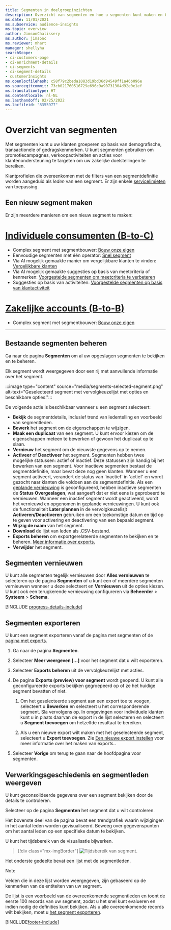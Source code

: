 ```yaml
---
title: Segmenten in doelgroepinzichten
description: Overzicht van segmenten en hoe u segmenten kunt maken en beheren.
ms.date: 11/01/2021
ms.subservice: audience-insights
ms.topic: overview
author: JimsonChalissery
ms.author: jimsonc
ms.reviewer: mhart
manager: shellyha
searchScope:
- ci-customers-page
- ci-enrichment-details
- ci-segments
- ci-segment-details
- customerInsights
ms.openlocfilehash: c58f79c2beda1083d19bd36d94549ff1a46b096e
ms.sourcegitcommit: 73cb021760516729e696c9a90731304d92e0e1ef
ms.translationtype: HT
ms.contentlocale: nl-NL
ms.lasthandoff: 02/25/2022
ms.locfileid: "8355977"
---
```

# <a name="segments-overview"></a>Overzicht van segmenten

Met segmenten kunt u uw klanten groeperen op basis van demografische, transactionele of gedragskenmerken. U kunt segmenten gebruiken om promotiecampagnes, verkoopactiviteiten en acties voor klantenondersteuning te targeten om uw zakelijke doelstellingen te bereiken.

Klantprofielen die overeenkomen met de filters van een segmentdefinitie worden aangeduid als *leden* van een segment. Er zijn enkele [servicelimieten](/dynamics365/customer-insights/service-limits) van toepassing.

## <a name="create-a-new-segment"></a>Een nieuw segment maken

Er zijn meerdere manieren om een nieuw segment te maken: 

# <a name="individual-consumers-b-to-c"></a>[Individuele consumenten (B-to-C)](#tab/b2c)

- Complex segment met segmentbouwer: [Bouw onze eigen](segment-builder.md#create-a-new-segment) 
- Eenvoudige segmenten met één operator: [Snel segment](segment-builder.md#quick-segments) 
- Via AI mogelijk gemaakte manier om vergelijkbare klanten te vinden: [Vergelijkbare klanten](find-similar-customer-segments.md) 
- Via AI mogelijk gemaakte suggesties op basis van meetcriteria of kenmerken: [Voorgestelde segmenten om meetcriteria te verbeteren](suggested-segments.md) 
- Suggesties op basis van activiteiten: [Voorgestelde segmenten op basis van klantactiviteit](suggested-segments-activity.md) 

# <a name="business-accounts-b-to-b"></a>[Zakelijke accounts (B-to-B)](#tab/b2b)

- Complex segment met segmentbouwer: [Bouw onze eigen](segment-builder.md#create-a-new-segment)

---

## <a name="manage-existing-segments"></a>Bestaande segmenten beheren

Ga naar de pagina **Segmenten** om al uw opgeslagen segmenten te bekijken en te beheren.

Elk segment wordt weergegeven door een rij met aanvullende informatie over het segment.

:::image type="content" source="media/segments-selected-segment.png" alt-text="Geselecteerd segment met vervolgkeuzelijst met opties en beschikbare opties.":::

De volgende actie is beschikbaar wanneer u een segment selecteert:

- **Bekijk** de segmentdetails, inclusief trend van ledentelling en voorbeeld van segmentleden.
- **Bewerk** het segment om de eigenschappen te wijzigen.
- **Maak een duplicaat** van een segment. U kunt ervoor kiezen om de eigenschappen meteen te bewerken of gewoon het duplicaat op te slaan.
- **Vernieuw** het segment om de nieuwste gegevens op te nemen.
- **Activeer** of **Deactiveer** het segment. Segmenten hebben twee mogelijke statussen: actief of inactief. Deze statussen zijn handig bij het bewerken van een segment. Voor inactieve segmenten bestaat de segmentdefinitie, maar bevat deze nog geen klanten. Wanneer u een segment activeert, verandert de status van 'inactief' in 'actief' en wordt gezocht naar klanten die voldoen aan de segmentdefinitie. Als een [geplande vernieuwing](system.md#schedule-tab) is geconfigureerd, hebben inactieve segmenten de **Status** **Overgeslagen**, wat aangeeft dat er niet eens is geprobeerd te vernieuwen. Wanneer een inactief segment wordt geactiveerd, wordt het vernieuwd en opgenomen in geplande vernieuwingen.
  U kunt ook de functionaliteit **Later plannen** in de vervolgkeuzelisjt **Activeren/Deactiveren** gebruiken om een toekomstige datum en tijd op te geven voor activering en deactivering van een bepaald segment.
- **Wijzig de naam** van het segment.
- **Download** de lijst van leden als .CSV-bestand.
- **Exports beheren** om exportgerelateerde segmenten te bekijken en te beheren. [Meer informatie over exports.](export-destinations.md)
- **Verwijder** het segment.

## <a name="refresh-segments"></a>Segmenten vernieuwen

U kunt alle segmenten tegelijk vernieuwen door **Alles vernieuwen** te selecteren op de pagina **Segmenten** of u kunt een of meerdere segmenten vernieuwen wanneer u deze selecteert en **Vernieuwen** uit de opties kiezen. U kunt ook een terugkerende vernieuwing configureren via **Beheerder** > **Systeem** > **Schema**.

[!INCLUDE [progress-details-include](../includes/progress-details-pane.md)]

## <a name="export-segments"></a>Segmenten exporteren

U kunt een segment exporteren vanaf de pagina met segmenten of de [pagina met exports](export-destinations.md). 

1. Ga naar de pagina **Segmenten**.

1. Selecteer **Meer weergeven [...]** voor het segment dat u wilt exporteren.

1. Selecteer **Exports beheren** uit de vervolgkeuzelijst met acties.

1. De pagina **Exports (preview) voor segment** wordt geopend. U kunt alle geconfigureerde exports bekijken gegroepeerd op of ze het huidige segment bevatten of niet.

   1. Om het geselecteerde segment aan een export toe te voegen, selecteert u **Bewerken** en selecteert u het corresponderende segment. Sla vervolgens op. In omgevingen voor individuele klanten kunt u in plaats daarvan de export in de lijst selecteren en selecteert u **Segment toevoegen** om hetzelfde resultaat te bereiken.

   1. Als u een nieuwe export wilt maken met het geselecteerde segment, selecteert u **Export toevoegen**. Zie [Een nieuwe export instellen](export-destinations.md#set-up-a-new-export) voor meer informatie over het maken van exports..

1. Selecteer **Vorige** om terug te gaan naar de hoofdpagina voor segmenten.

## <a name="view-processing-history-and-segment-members"></a>Verwerkingsgeschiedenis en segmentleden weergeven

U kunt geconsolideerde gegevens over een segment bekijken door de details te controleren.

Selecteer op de pagina **Segmenten** het segment dat u wilt controleren.

Het bovenste deel van de pagina bevat een trendgrafiek waarin wijzigingen in het aantal leden worden gevisualiseerd. Beweeg over gegevenspunten om het aantal leden op een specifieke datum te bekijken.

U kunt het tijdsbereik van de visualisatie bijwerken.

> [!div class="mx-imgBorder"]
> ![Tijdsbereik van segment.](media/segment-time-range.png "Tijdsbereik van segment")

Het onderste gedeelte bevat een lijst met de segmentleden.

> [!NOTE]
> Velden die in deze lijst worden weergegeven, zijn gebaseerd op de kenmerken van de entiteiten van uw segment.
>
>De lijst is een voorbeeld van de overeenkomende segmentleden en toont de eerste 100 records van uw segment, zodat u het snel kunt evalueren en indien nodig de definities kunt bekijken. Als u alle overeenkomende records wilt bekijken, moet u [het segment exporteren](export-destinations.md).


[!INCLUDE[footer-include](../includes/footer-banner.md)]